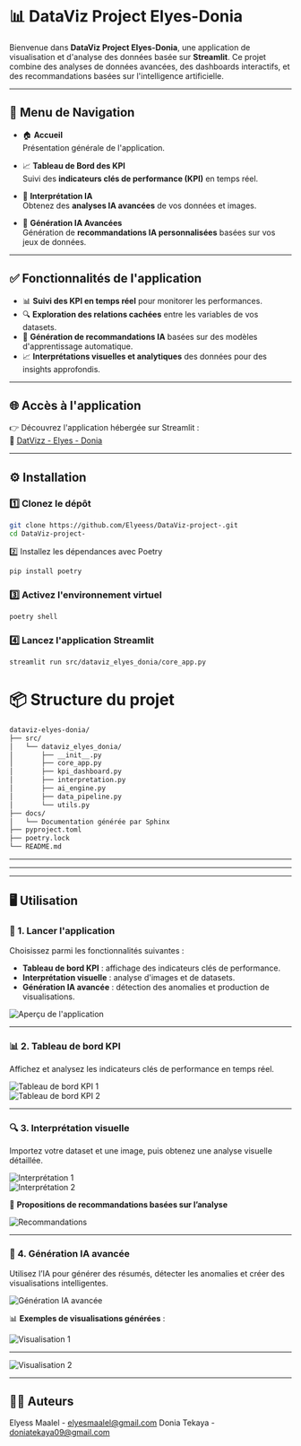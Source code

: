 # 📊 DataViz Project Elyes-Donia

Bienvenue dans **DataViz Project Elyes-Donia**, une application de visualisation et d'analyse des données basée sur **Streamlit**. Ce projet combine des analyses de données avancées, des dashboards interactifs, et des recommandations basées sur l'intelligence artificielle.

---

## 🚀 **Menu de Navigation**

- 🏠 **Accueil**  
  Présentation générale de l'application.

- 📈 **Tableau de Bord des KPI**  
  Suivi des **indicateurs clés de performance (KPI)** en temps réel.

- 🧠 **Interprétation IA**  
  Obtenez des **analyses IA avancées** de vos données et images.

- 💬 **Génération IA Avancées**  
  Génération de **recommandations IA personnalisées** basées sur vos jeux de données.

---

## ✅ **Fonctionnalités de l'application**

- 📊 **Suivi des KPI en temps réel** pour monitorer les performances.
- 🔍 **Exploration des relations cachées** entre les variables de vos datasets.
- 🤖 **Génération de recommandations IA** basées sur des modèles d'apprentissage automatique.
- 📈 **Interprétations visuelles et analytiques** des données pour des insights approfondis.

---

## 🌐 **Accès à l'application**  
👉 Découvrez l'application hébergée sur Streamlit :  
🔗 [DatVizz - Elyes - Donia](https://datvizz-elyes-donia.streamlit.app/)  

---
## ⚙️ **Installation**

### 1️⃣ Clonez le dépôt

```bash
git clone https://github.com/Elyeess/DataViz-project-.git
cd DataViz-project-
```
2️⃣ Installez les dépendances avec Poetry
```bash
pip install poetry
```
### 3️⃣ Activez l'environnement virtuel
```bash
poetry shell
```
### 4️⃣ Lancez l'application Streamlit

```bash
streamlit run src/dataviz_elyes_donia/core_app.py
```

# 📦 Structure du projet

```bash
dataviz-elyes-donia/
├── src/
│   └── dataviz_elyes_donia/
│       ├── __init__.py
│       ├── core_app.py
│       ├── kpi_dashboard.py
│       ├── interpretation.py
│       ├── ai_engine.py
│       ├── data_pipeline.py
│       └── utils.py
├── docs/
│   └── Documentation générée par Sphinx
├── pyproject.toml
├── poetry.lock
└── README.md
```
---
---
---

## 🖥️ **Utilisation**  

### 🔹 1. Lancer l'application  
Choisissez parmi les fonctionnalités suivantes :  
- **Tableau de bord KPI** : affichage des indicateurs clés de performance.  
- **Interprétation visuelle** : analyse d'images et de datasets.  
- **Génération IA avancée** : détection des anomalies et production de visualisations.  

![Aperçu de l'application](https://github.com/user-attachments/assets/7153e0a7-7d33-4714-a1df-bb5b3d9d788f)

---

### 📊 2. Tableau de bord KPI  
Affichez et analysez les indicateurs clés de performance en temps réel.  

![Tableau de bord KPI 1](https://github.com/user-attachments/assets/2cadfff1-60cf-4a9e-836e-2b0b8a9ceebb)  
![Tableau de bord KPI 2](https://github.com/user-attachments/assets/6f0061a1-e36d-4085-91af-4ffd7f614ead)  

---

### 🔍 3. Interprétation visuelle  
Importez votre dataset et une image, puis obtenez une analyse visuelle détaillée.  

![Interprétation 1](https://github.com/user-attachments/assets/633b1bd6-8ee4-4164-9e4a-6fcef36b485e)  
![Interprétation 2](https://github.com/user-attachments/assets/fba7e1b0-0771-4e6d-a4ba-23ad633e146e)  

📌 **Propositions de recommandations basées sur l’analyse**  

![Recommandations](https://github.com/user-attachments/assets/a34026f2-a735-4c63-ae34-04e62feb35a7)  

---

### 🤖 4. Génération IA avancée  
Utilisez l’IA pour générer des résumés, détecter les anomalies et créer des visualisations intelligentes.  

![Génération IA avancée](https://github.com/user-attachments/assets/055aff32-b514-4baa-9eef-c78801c6644d)  

📊 **Exemples de visualisations générées** :  

![Visualisation 1](https://github.com/user-attachments/assets/1e645d9a-2792-4c19-803a-db73adeea1a9)  

---

![Visualisation 2](https://github.com/user-attachments/assets/7bc5156e-4d64-4431-b480-e8653c978402)  


---

## 👩‍💻 Auteurs
Elyess Maalel - elyesmaalel@gmail.com
Donia Tekaya - doniatekaya09@gmail.com
